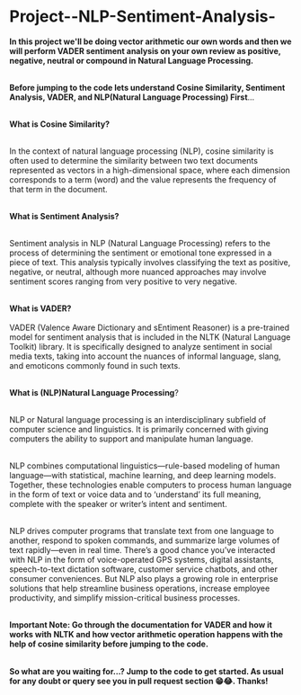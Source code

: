 # Project--NLP-Sentiment-Analysis-

<table>
  
**In this project we'll be doing vector arithmetic our own words and then we will perform VADER sentiment analysis on your own review as positive, negative, neutral or compound in Natural Language Processing.** <br></br>


**Before jumping to the code lets understand Cosine Similarity, Sentiment Analysis, VADER, and NLP(Natural Language Processing) First**...<br></br>

**What is Cosine Similarity?** <br></br>

In the context of natural language processing (NLP), cosine similarity is often used to determine the similarity between two text documents represented as vectors in a high-dimensional space, where each dimension corresponds to a term (word) and the value represents the frequency of that term in the document.<br></br>

**What is Sentiment Analysis?** <br></br>

Sentiment analysis in NLP (Natural Language Processing) refers to the process of determining the sentiment or emotional tone expressed in a piece of text. 
This analysis typically involves classifying the text as positive, negative, or neutral, although more nuanced approaches may involve sentiment scores ranging from very positive to very negative.<br></br>


**What is VADER?** <br></br>
VADER (Valence Aware Dictionary and sEntiment Reasoner) is a pre-trained model for sentiment analysis that is included in the NLTK (Natural Language Toolkit) library. It is specifically designed to analyze sentiment in social media texts, taking into account the nuances of informal language, slang, and emoticons commonly found in such texts.<br></br>


**What is (NLP)Natural Language Processing**?<br></br>

NLP or Natural language processing is an interdisciplinary subfield of computer science and linguistics. It is primarily concerned with giving computers the ability to support and manipulate human language.<br></br>

NLP combines computational linguistics—rule-based modeling of human language—with statistical, machine learning, and deep learning models. Together, these technologies enable computers to process human language in the form of text or voice data and to ‘understand’ its full meaning, complete with the speaker or writer’s intent and sentiment.<br></br>

NLP drives computer programs that translate text from one language to another, respond to spoken commands, and summarize large volumes of text rapidly—even in real time. There’s a good chance you’ve interacted with NLP in the form of voice-operated GPS systems, digital assistants, speech-to-text dictation software, customer service chatbots, and other consumer conveniences. But NLP also plays a growing role in enterprise solutions that help streamline business operations, increase employee productivity, and simplify mission-critical business processes.<br></br>


**Important Note: Go through the documentation for VADER and how it works with NLTK and how vector arithmetic operation happens with the help of cosine similarity before jumping to the code.**


</table>

**So what are you waiting for...? Jump to the code to get started. As usual for any doubt or query see you in pull request section 😁😂. Thanks!**


